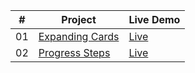 |  #  | Project                                                                                                                     | Live Demo                                                                         |
| :-: | --------------------------------------------------------------------------------------------------------------------------- | --------------------------------------------------------------------------------- |
| 01  | [Expanding Cards](https://github.com/Rb-wahid/Expanding-Cards)                             | [ Live ](https://rb-wahid.github.io/Expanding-Cards)               |
| 02  | [Progress Steps](https://github.com/Rb-wahid/Progress-Steps)                               | [ Live ](https://rb-wahid.github.io/Progress-Steps)                |
